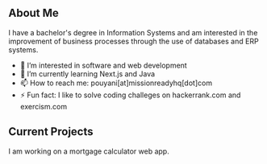 ## About Me
I have a bachelor's degree in Information Systems and am interested in the improvement of business processes through the use of databases and ERP systems.
- 👀 I’m interested in software and web development
- 🌱 I’m currently learning Next.js and Java
- 📫 How to reach me: pouyani[at]missionreadyhq[dot]com
- ⚡ Fun fact: I like to solve coding challeges on hackerrank.com and exercism.com

## Current Projects
I am working on a mortgage calculator web app.
<!---
pouyaniranpour/pouyaniranpour is a ✨ special ✨ repository because its `README.md` (this file) appears on your GitHub profile.
You can click the Preview link to take a look at your changes.
--->

